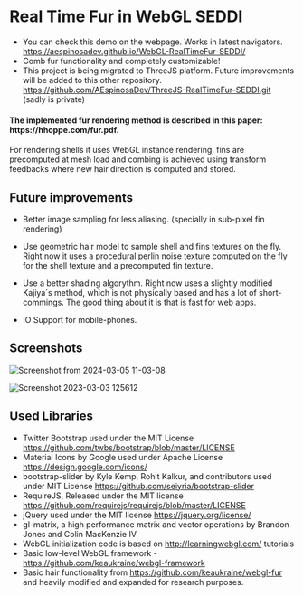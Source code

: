 # Real Time Fur in WebGL SEDDI

* You can check this demo on the webpage. Works in latest navigators. https://aespinosadev.github.io/WebGL-RealTimeFur-SEDDI/
* Comb fur functionality and completely customizable!
* This project is being migrated to ThreeJS platform. Future improvements will be added to this other repository. https://github.com/AEspinosaDev/ThreeJS-RealTimeFur-SEDDI.git (sadly is private)

<h4>The implemented fur rendering method is described in this paper: https://hhoppe.com/fur.pdf.</h4>

For rendering shells it uses WebGL instance rendering, fins are precomputed at mesh load and combing is achieved using transform feedbacks where new hair direction is computed and stored.


<h2>Future improvements</h2> 

  * Better image sampling for less aliasing. (specially in sub-pixel fin rendering)

  * Use geometric hair model to sample shell and fins textures on the fly. Right now it uses a procedural perlin noise texture computed on the fly for the shell texture and a precomputed fin texture.

  * Use a better shading algorythm. Right now uses a slightly modified Kajiya´s method, which is not physically based and has a lot of short-commings. The good thing about it is that is fast for web apps.

  * IO Support for mobile-phones.
<h2>Screenshots</h2>


![Screenshot from 2024-03-05 11-03-08](https://github.com/AEspinosaDev/WebGL-RealTimeFur-SEDDI/assets/79087129/bf1a4eb5-8463-4fb1-8100-074c0b83a8c3)

![Screenshot 2023-03-03 125612](https://user-images.githubusercontent.com/79087129/222714422-a44861be-5b0b-4a80-83a5-c67d1e50476a.png)

## Used Libraries

* Twitter Bootstrap used under the MIT License https://github.com/twbs/bootstrap/blob/master/LICENSE
* Material Icons by Google used under Apache License https://design.google.com/icons/
* bootstrap-slider by Kyle Kemp, Rohit Kalkur, and contributors used under MIT License https://github.com/seiyria/bootstrap-slider
* RequireJS, Released under the  MIT license https://github.com/requirejs/requirejs/blob/master/LICENSE
* jQuery used under the MIT license https://jquery.org/license/
* gl-matrix, a high performance matrix and vector operations by Brandon Jones and Colin MacKenzie IV
* WebGL initialization code is based on http://learningwebgl.com/ tutorials
* Basic low-level WebGL framework - https://github.com/keaukraine/webgl-framework
* Basic hair functionality from https://github.com/keaukraine/webgl-fur and heavily modified and expanded for research purposes.
